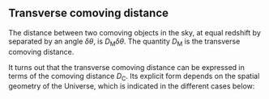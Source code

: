 ## Transverse comoving distance

The distance between two comoving objects in the sky, at equal redshift by separated by an angle _δθ_, is _D_<sub>M</sub>_δθ_.
The quantity _D_<sub>M</sub> is the transverse comoving distance.

It turns out that the transverse comoving distance can be expressed in terms of the comoving distance _D_<sub>C</sub>.
Its explicit form depends on the spatial geometry of the Universe, which is indicated in the different cases below:
